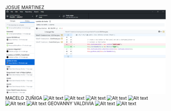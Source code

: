 JOSUE MARTINEZ
![Alt text](IMAGENES/PUSH_DE_CAMBIOS.png "a title")
MACELO ZUÑIGA
![Alt text](capturaintegrante1.png "a title")
![Alt text](capturaintegrante1.2.png "a title")
![Alt text](integrante1error1.png "a title")
![Alt text](integrante1error2.png "a title")
![Alt text](integrante1historial.png "a title")
![Alt text](capturaerrorintegrante1.png "a title")
![Alt text](capturaerrorintegrante1conflictomensaje.png "a title")
GEOVANNY VALDIVIA
![Alt text](IMAGENES/Cambio1-Integrante3 "a title")
![Alt text](IMAGENES/Cambio2-Integrante3 "a title")
